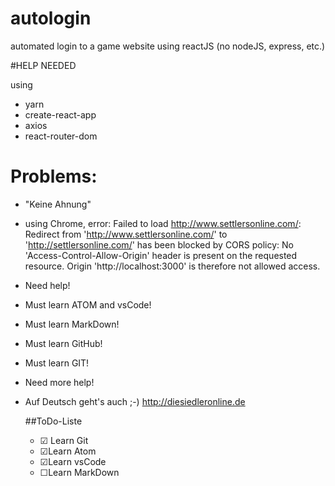 # autologin
automated login to a game website using reactJS
(no nodeJS, express, etc.)

#HELP NEEDED

using
- yarn
- create-react-app
- axios
- react-router-dom

Problems:
=========

- "Keine Ahnung"

- using Chrome,
error:
Failed to load http://www.settlersonline.com/:
Redirect from 'http://www.settlersonline.com/' to 'http://settlersonline.com/' has been blocked by CORS policy:
No 'Access-Control-Allow-Origin' header is present on the requested resource.
Origin 'http://localhost:3000' is therefore not allowed access.

- Need help!

- Must learn ATOM and vsCode!
- Must learn MarkDown!
- Must learn GitHub!
- Must learn GIT!
- Need more help!

- Auf Deutsch geht's auch ;-)
  http://diesiedleronline.de

  ##ToDo-Liste
  - ☑ Learn Git
  - ☑Learn Atom
  - ☑Learn vsCode
  - ☐Learn MarkDown
